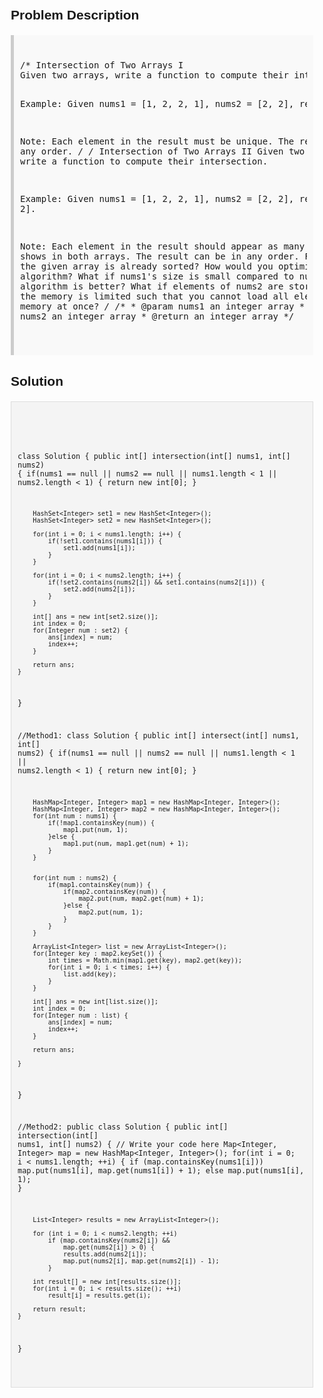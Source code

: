 <style>
  body { font-family: Arial, sans-serif; }
  .container { max-width: 100%; margin: 0 auto; padding: 10px; }
  .comment-block { background-color: #f9f9f9; padding: 10px; border-left: 5px solid #ccc; max-width: 100%; margin: 20px auto; overflow-wrap: break-word; white-space: pre-wrap; }
  .code-block { background-color: #f4f4f4; padding: 10px; border: 1px solid #ddd; max-width: 100%; margin: 20px auto; overflow-wrap: break-word; white-space: pre-wrap; }
</style>

<div class='container'>
<h2>Problem Description</h2>
<div class='comment-block'>
<pre>
/* Intersection of Two Arrays I
Given two arrays, write a function to compute their intersection.

Example:
Given nums1 = [1, 2, 2, 1], nums2 = [2, 2], return [2].

Note:
Each element in the result must be unique.
The result can be in any order.
*/
/* Intersection of Two Arrays II
Given two arrays, write a function to compute their intersection.

Example:
Given nums1 = [1, 2, 2, 1], nums2 = [2, 2], return [2, 2].

Note:
Each element in the result should appear as many times as it shows in both arrays.
The result can be in any order.
Follow up:
What if the given array is already sorted? How would you optimize your algorithm?
What if nums1's size is small compared to nums2's size? Which algorithm is better?
What if elements of nums2 are stored on disk, and the memory is limited such that you 
cannot load all elements into the memory at once?
*/
    /**
     * @param nums1 an integer array
     * @param nums2 an integer array
     * @return an integer array
     */
</pre>
</div>

<h2>Solution</h2>
<div class='code-block'>
<pre><code class='language-java'>

class Solution {
    public int[] intersection(int[] nums1, int[] nums2) {
        if(nums1 == null || nums2 == null || nums1.length < 1 || nums2.length < 1) {
            return new int[0];
        }
        
        HashSet<Integer> set1 = new HashSet<Integer>();
        HashSet<Integer> set2 = new HashSet<Integer>();
        
        for(int i = 0; i < nums1.length; i++) {
            if(!set1.contains(nums1[i])) {
                set1.add(nums1[i]);
            }
        }
        
        for(int i = 0; i < nums2.length; i++) {
            if(!set2.contains(nums2[i]) && set1.contains(nums2[i])) {
                set2.add(nums2[i]);
            }
        }
        
        int[] ans = new int[set2.size()];
        int index = 0;
        for(Integer num : set2) {
            ans[index] = num;
            index++;
        }
        
        return ans;
    }
}



//Method1:
class Solution {
    public int[] intersect(int[] nums1, int[] nums2) {
        if(nums1 == null || nums2 == null || nums1.length < 1 || nums2.length < 1) {
            return new int[0];
        }
        
        HashMap<Integer, Integer> map1 = new HashMap<Integer, Integer>();
        HashMap<Integer, Integer> map2 = new HashMap<Integer, Integer>();
        for(int num : nums1) {
            if(!map1.containsKey(num)) {
                map1.put(num, 1);
            }else {
                map1.put(num, map1.get(num) + 1);
            }
        }
        
        
        for(int num : nums2) {
            if(map1.containsKey(num)) {
                if(map2.containsKey(num)) {
                    map2.put(num, map2.get(num) + 1);
                }else {
                    map2.put(num, 1);
                }
            }
        }
        
        ArrayList<Integer> list = new ArrayList<Integer>();
        for(Integer key : map2.keySet()) {
            int times = Math.min(map1.get(key), map2.get(key));
            for(int i = 0; i < times; i++) {
                list.add(key);
            }
        }

        int[] ans = new int[list.size()];
        int index = 0;
        for(Integer num : list) {
            ans[index] = num;
            index++;
        }
        
        return ans;
 
    }
}

//Method2:
public class Solution {
    public int[] intersection(int[] nums1, int[] nums2) {
        // Write your code here
        Map<Integer, Integer> map = new HashMap<Integer, Integer>();
        for(int i = 0; i < nums1.length; ++i) {
            if (map.containsKey(nums1[i]))
                map.put(nums1[i], map.get(nums1[i]) + 1); 
            else
                map.put(nums1[i], 1);
        }

        List<Integer> results = new ArrayList<Integer>();

        for (int i = 0; i < nums2.length; ++i)
            if (map.containsKey(nums2[i]) &&
                map.get(nums2[i]) > 0) {
                results.add(nums2[i]);
                map.put(nums2[i], map.get(nums2[i]) - 1); 
            }

        int result[] = new int[results.size()];
        for(int i = 0; i < results.size(); ++i)
            result[i] = results.get(i);

        return result;
    }
}
</code></pre>
</div>
</div>
